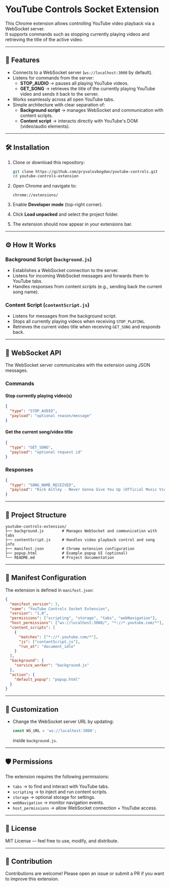 # YouTube Controls Socket Extension

This Chrome extension allows controlling YouTube video playback via a WebSocket server.  
It supports commands such as stopping currently playing videos and retrieving the title of the active video.

---

## 🚀 Features
- Connects to a WebSocket server (`ws://localhost:3000` by default).
- Listens for commands from the server:
    - **STOP_AUDIO** → pauses all playing YouTube videos.
    - **GET_SONG** → retrieves the title of the currently playing YouTube video and sends it back to the server.
- Works seamlessly across all open YouTube tabs.
- Simple architecture with clear separation of:
    - **Background script** → manages WebSocket and communication with content scripts.
    - **Content script** → interacts directly with YouTube's DOM (video/audio elements).

---

## 🛠 Installation

1. Clone or download this repository:
   ```bash
   git clone https://github.com/pryvalovbogdan/youtube-controls.git
   cd youtube-controls-extension
   ```

2. Open Chrome and navigate to:
   ```
   chrome://extensions/
   ```

3. Enable **Developer mode** (top-right corner).

4. Click **Load unpacked** and select the project folder.

5. The extension should now appear in your extensions bar.

---

## ⚙️ How It Works

### Background Script (`background.js`)
- Establishes a WebSocket connection to the server.
- Listens for incoming WebSocket messages and forwards them to YouTube tabs.
- Handles responses from content scripts (e.g., sending back the current song name).

### Content Script (`contentScript.js`)
- Listens for messages from the background script.
- Stops all currently playing videos when receiving `STOP_PLAYING`.
- Retrieves the current video title when receiving `GET_SONG` and responds back.

---

## 📡 WebSocket API

The WebSocket server communicates with the extension using JSON messages.

### Commands

#### Stop currently playing video(s)
```json
{
  "type": "STOP_AUDIO",
  "payload": "optional reason/message"
}
```

#### Get the current song/video title
```json
{
  "type": "GET_SONG",
  "payload": "optional request id"
}
```

### Responses
```json
{
  "type": "SONG_NAME_RECEIVED",
  "payload": "Rick Astley - Never Gonna Give You Up (Official Music Video)"
}
```

---

## 📂 Project Structure
```
youtube-controls-extension/
├── background.js        # Manages WebSocket and communication with tabs
├── contentScript.js     # Handles video playback control and song info
├── manifest.json        # Chrome extension configuration
├── popup.html           # Example popup UI (optional)
└── README.md            # Project documentation
```

---

## 📝 Manifest Configuration

The extension is defined in `manifest.json`:

```json
{
  "manifest_version": 3,
  "name": "YouTube Controls Socket Extension",
  "version": "1.0",
  "permissions": ["scripting", "storage", "tabs", "webNavigation"],
  "host_permissions": ["ws://localhost:3000/", "*://*.youtube.com/*"],
  "content_scripts": [
    {
      "matches": ["*://*.youtube.com/*"],
      "js": ["contentScript.js"],
      "run_at": "document_idle"
    }
  ],
  "background": {
    "service_worker": "background.js"
  },
  "action": {
    "default_popup": "popup.html"
  }
}
```

---

## 🔧 Customization
- Change the WebSocket server URL by updating:
  ```js
  const WS_URL = 'ws://localhost:3000';
  ```
  inside `background.js`.

---

## 🛡 Permissions
The extension requires the following permissions:
- `tabs` → to find and interact with YouTube tabs.
- `scripting` → to inject and run content scripts.
- `storage` → optional storage for settings.
- `webNavigation` → monitor navigation events.
- `host_permissions` → allow WebSocket connection + YouTube access.

---

## 📜 License
MIT License — feel free to use, modify, and distribute.

---

## 🙌 Contribution
Contributions are welcome! Please open an issue or submit a PR if you want to improve this extension.


